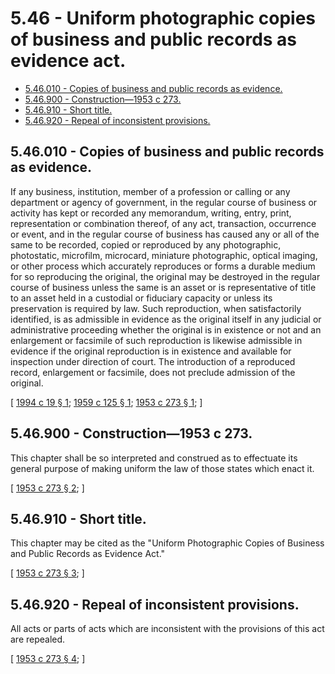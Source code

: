 # 5.46 - Uniform photographic copies of business and public records as evidence act.
* [5.46.010 - Copies of business and public records as evidence.](#546010---copies-of-business-and-public-records-as-evidence)
* [5.46.900 - Construction—1953 c 273.](#546900---construction1953-c-273)
* [5.46.910 - Short title.](#546910---short-title)
* [5.46.920 - Repeal of inconsistent provisions.](#546920---repeal-of-inconsistent-provisions)
## 5.46.010 - Copies of business and public records as evidence.
If any business, institution, member of a profession or calling or any department or agency of government, in the regular course of business or activity has kept or recorded any memorandum, writing, entry, print, representation or combination thereof, of any act, transaction, occurrence or event, and in the regular course of business has caused any or all of the same to be recorded, copied or reproduced by any photographic, photostatic, microfilm, microcard, miniature photographic, optical imaging, or other process which accurately reproduces or forms a durable medium for so reproducing the original, the original may be destroyed in the regular course of business unless the same is an asset or is representative of title to an asset held in a custodial or fiduciary capacity or unless its preservation is required by law. Such reproduction, when satisfactorily identified, is as admissible in evidence as the original itself in any judicial or administrative proceeding whether the original is in existence or not and an enlargement or facsimile of such reproduction is likewise admissible in evidence if the original reproduction is in existence and available for inspection under direction of court. The introduction of a reproduced record, enlargement or facsimile, does not preclude admission of the original.

\[ [1994 c 19 § 1](http://lawfilesext.leg.wa.gov/biennium/1993-94/Pdf/Bills/Session%20Laws/House/2377.SL.pdf?cite=1994%20c%2019%20§%201); [1959 c 125 § 1](http://leg.wa.gov/CodeReviser/documents/sessionlaw/1959c125.pdf?cite=1959%20c%20125%20§%201); [1953 c 273 § 1](http://leg.wa.gov/CodeReviser/documents/sessionlaw/1953c273.pdf?cite=1953%20c%20273%20§%201); \]

## 5.46.900 - Construction—1953 c 273.
This chapter shall be so interpreted and construed as to effectuate its general purpose of making uniform the law of those states which enact it.

\[ [1953 c 273 § 2](http://leg.wa.gov/CodeReviser/documents/sessionlaw/1953c273.pdf?cite=1953%20c%20273%20§%202); \]

## 5.46.910 - Short title.
This chapter may be cited as the "Uniform Photographic Copies of Business and Public Records as Evidence Act."

\[ [1953 c 273 § 3](http://leg.wa.gov/CodeReviser/documents/sessionlaw/1953c273.pdf?cite=1953%20c%20273%20§%203); \]

## 5.46.920 - Repeal of inconsistent provisions.
All acts or parts of acts which are inconsistent with the provisions of this act are repealed.

\[ [1953 c 273 § 4](http://leg.wa.gov/CodeReviser/documents/sessionlaw/1953c273.pdf?cite=1953%20c%20273%20§%204); \]

